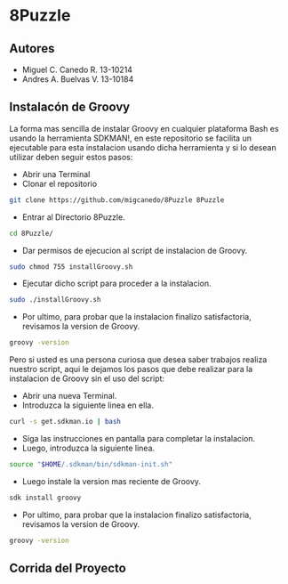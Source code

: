 # 8Puzzle

## Autores
- Miguel C. Canedo R.     13-10214
- Andres A. Buelvas V.    13-10184

## Instalacón de Groovy
  La forma mas sencilla de instalar Groovy en cualquier plataforma Bash es usando la herramienta SDKMAN!, en este repositorio se facilita un ejecutable para esta instalacion usando dicha herramienta y si lo desean utilizar deben seguir estos pasos:
  - Abrir una Terminal
  - Clonar el repositorio
  ```bash
git clone https://github.com/migcanedo/8Puzzle 8Puzzle
```
  - Entrar al Directorio 8Puzzle.
  ```bash
cd 8Puzzle/
```
  - Dar permisos de ejecucion al script de instalacion de Groovy.
```bash
sudo chmod 755 installGroovy.sh
```
  - Ejecutar dicho script para proceder a la instalacion.
```bash
sudo ./installGroovy.sh
```
  - Por ultimo, para probar que la instalacion finalizo satisfactoria, revisamos la version de Groovy.
```bash
groovy -version
```

  Pero si usted es una persona curiosa que desea saber trabajos realiza nuestro script, aqui le dejamos los pasos que debe realizar para la instalacion de Groovy sin el uso del script:
  
  - Abrir una nueva Terminal.
  - Introduzca la siguiente linea en ella.
```bash
curl -s get.sdkman.io | bash
```
  - Siga las instrucciones en pantalla para completar la instalacion.
  - Luego, introduzca la siguiente linea.
```bash
source "$HOME/.sdkman/bin/sdkman-init.sh"
```
  - Luego instale la version mas reciente de Groovy.
```bash
sdk install groovy
```
  - Por ultimo, para probar que la instalacion finalizo satisfactoria, revisamos la version de Groovy.
```bash
groovy -version
```
  

## Corrida del Proyecto
